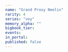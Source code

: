 ```yaml
---
name: "Grand Proxy Neelix"
rarity: 4
series: "voy"
memory_alpha: ""
bigbook_tier:
events:
in_portal:
published: false
---
```

